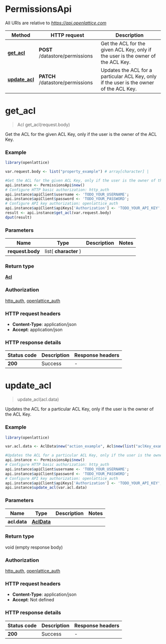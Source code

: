 # PermissionsApi

All URIs are relative to *https://api.openlattice.com*

Method | HTTP request | Description
------------- | ------------- | -------------
[**get_acl**](PermissionsApi.md#get_acl) | **POST** /datastore/permissions | Get the ACL for the given ACL Key, only if the user is the owner of the ACL Key.
[**update_acl**](PermissionsApi.md#update_acl) | **PATCH** /datastore/permissions | Updates the ACL for a particular ACL Key, only if the user is the owner of the ACL Key.


# **get_acl**
> Acl get_acl(request.body)

Get the ACL for the given ACL Key, only if the user is the owner of the ACL Key.

### Example
```R
library(openlattice)

var.request.body <- list("property_example") # array[character] | 

#Get the ACL for the given ACL Key, only if the user is the owner of the ACL Key.
api.instance <- PermissionsApi$new()
# Configure HTTP basic authorization: http_auth
api.instance$apiClient$username <- 'TODO_YOUR_USERNAME';
api.instance$apiClient$password <- 'TODO_YOUR_PASSWORD';
# Configure API key authorization: openlattice_auth
api.instance$apiClient$apiKeys['Authorization'] <- 'TODO_YOUR_API_KEY';
result <- api.instance$get_acl(var.request.body)
dput(result)
```

### Parameters

Name | Type | Description  | Notes
------------- | ------------- | ------------- | -------------
 **request.body** | list( **character** )|  | 

### Return type

[**Acl**](Acl.md)

### Authorization

[http_auth](../README.md#http_auth), [openlattice_auth](../README.md#openlattice_auth)

### HTTP request headers

 - **Content-Type**: application/json
 - **Accept**: application/json

### HTTP response details
| Status code | Description | Response headers |
|-------------|-------------|------------------|
| **200** | Success |  -  |

# **update_acl**
> update_acl(acl.data)

Updates the ACL for a particular ACL Key, only if the user is the owner of the ACL Key.

### Example
```R
library(openlattice)

var.acl.data <- AclData$new("action_example", Acl$new(list("aclKey_example"), list(Ace$new(Principal$new("type_example", "id_example"), list("permissions_example"))))) # AclData | 

#Updates the ACL for a particular ACL Key, only if the user is the owner of the ACL Key.
api.instance <- PermissionsApi$new()
# Configure HTTP basic authorization: http_auth
api.instance$apiClient$username <- 'TODO_YOUR_USERNAME';
api.instance$apiClient$password <- 'TODO_YOUR_PASSWORD';
# Configure API key authorization: openlattice_auth
api.instance$apiClient$apiKeys['Authorization'] <- 'TODO_YOUR_API_KEY';
api.instance$update_acl(var.acl.data)
```

### Parameters

Name | Type | Description  | Notes
------------- | ------------- | ------------- | -------------
 **acl.data** | [**AclData**](AclData.md)|  | 

### Return type

void (empty response body)

### Authorization

[http_auth](../README.md#http_auth), [openlattice_auth](../README.md#openlattice_auth)

### HTTP request headers

 - **Content-Type**: application/json
 - **Accept**: Not defined

### HTTP response details
| Status code | Description | Response headers |
|-------------|-------------|------------------|
| **200** | Success |  -  |

